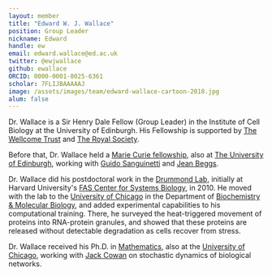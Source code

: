 ```yaml
---
layout: member
title: "Edward W. J. Wallace"
position: Group Leader
nickname: Edward
handle: ew
email: edward.wallace@ed.ac.uk
twitter: @ewjwallace
github: ewallace
ORCID: 0000-0001-8025-6361
scholar: 7FLIJBAAAAAJ
image: /assets/images/team/edward-wallace-cartoon-2018.jpg
alum: false
---
```


Dr. Wallace is a Sir Henry Dale Fellow (Group Leader) in the Institute of Cell Biology at the University of Edinburgh. His Fellowship is supported by [The Wellcome Trust](https://wellcome.ac.uk) and [The Royal Society](https://royalsociety.org).

Before that, Dr. Wallace held a [Marie Curie fellowship](http://ec.europa.eu/research/mariecurieactions/), also at [The University of Edinburgh](http://www.ed.ac.uk/home), working with [Guido Sanguinetti](http://homepages.inf.ed.ac.uk/gsanguin/) and [Jean Beggs](http://beggs.bio.ed.ac.uk/).

Dr. Wallace did his postdoctoral work in the [Drummond Lab](http://drummondlab.org), initially at Harvard University's [FAS Center for Systems Biology](http://sysbio.harvard.edu/home), in 2010. He moved with the lab to the [University of Chicago] in the Department of [Biochemistry & Molecular Biology], and added experimental capabilities to his computational training. There, he surveyed the heat-triggered movement of proteins into RNA-protein granules, and showed that these proteins are released without detectable degradation as cells recover from stress.

Dr. Wallace received his Ph.D. in [Mathematics](UCMath), also at the [University of Chicago], working with [Jack Cowan](http://neuroscience.uchicago.edu/?p=neuro/profile&id=63) on stochastic dynamics of biological networks. 

[Biochemistry & Molecular Biology]: http://bmb.uchospitals.edu
[UCMath]: http://math.uchicago.edu/
[University of Chicago]: http://www.uchicago.edu

 


